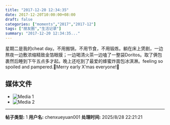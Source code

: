 ```yaml
---
title: "2017-12-20 12:34:35"
date: 2017-12-20T10:00:00+08:00
draft: false
categories: ["moments","2017","2017-12"]
tags: ["朋友圈","生活记录"]
summary: "2017-12-20 12:34:35..."
---
```


星期二是我的cheat day。不用搬锅，不用节食，不用锻炼。躺在床上煲剧，一边熬夜一边敷浓缩精致金箔眼膜；一边喝清火茶一边嗑了一整袋Doritos。取了俩包裹然后睡到下午五点多才起。晚上还吃到了最爱的蜂蜜炸面包冰淇淋。feeling so spoiled and pampered.🎄Merry early X’mas everyone!🎄

## 媒体文件

- ![Media 1](/Moments/photos/2017-12-20/201712201234350.jpg)
- ![Media 2](/Moments/photos/2017-12-20/201712201234351.jpg)

---

**帖子类型:** 1
**用户名:** chenxueyuan001
**处理时间:** 2025/8/28 22:21:21